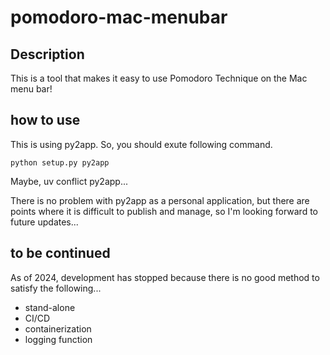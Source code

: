 # pomodoro-mac-menubar

## Description
This is a tool that makes it easy to use Pomodoro Technique on the Mac menu bar!

## how to use
This is using py2app.
So, you should exute following command.
```
python setup.py py2app
```

Maybe, uv conflict py2app...


There is no problem with py2app as a personal application, but there are points where it is difficult to publish and manage, so I'm looking forward to future updates...

## to be continued
As of 2024, development has stopped because there is no good method to satisfy the following...

- stand-alone
- CI/CD
- containerization
- logging function